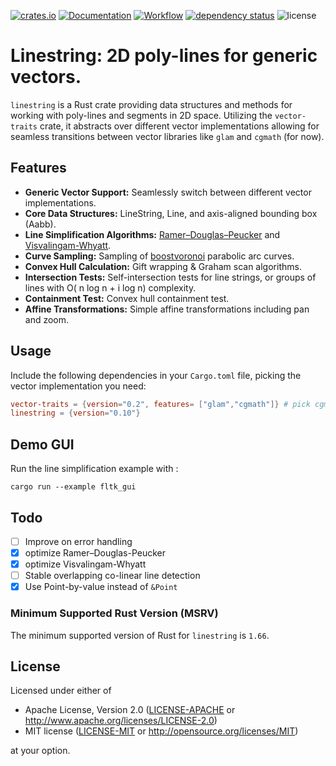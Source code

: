 [![crates.io](https://img.shields.io/crates/v/linestring.svg)](https://crates.io/crates/linestring)
[![Documentation](https://docs.rs/linestring/badge.svg)](https://docs.rs/linestring)
[![Workflow](https://github.com/eadf/linestring.rs/workflows/Rust/badge.svg)](https://github.com/eadf/linestring.rs/workflows/Rust/badge.svg)
[![dependency status](https://deps.rs/crate/linestring/0.10.0/status.svg)](https://deps.rs/crate/linestring/0.10.0)
![license](https://img.shields.io/crates/l/linestring)

# Linestring: 2D poly-lines for generic vectors.

`linestring` is a Rust crate providing data structures and methods for working with poly-lines and segments in 2D space.
Utilizing the `vector-traits` crate, it abstracts over different vector implementations allowing for seamless
transitions between vector libraries like `glam` and `cgmath` (for now).

## Features

- **Generic Vector Support:** Seamlessly switch between different vector implementations.
- **Core Data Structures:** LineString, Line, and axis-aligned bounding box (Aabb).
- **Line Simplification Algorithms:** [Ramer–Douglas–Peucker](https://en.wikipedia.org/wiki/Ramer–Douglas–Peucker_algorithm) and [Visvalingam-Whyatt](https://en.wikipedia.org/wiki/Visvalingam–Whyatt_algorithm).
- **Curve Sampling:** Sampling of [boostvoronoi](https://github.com/eadf/boostvoronoi.rs) parabolic arc curves.
- **Convex Hull Calculation:** Gift wrapping & Graham scan algorithms.
- **Intersection Tests:** Self-intersection tests for line strings, or groups of lines with O( n log n + i log n) complexity.
- **Containment Test:** Convex hull containment test.
- **Affine Transformations:** Simple affine transformations including pan and zoom.

## Usage

Include the following dependencies in your `Cargo.toml` file, picking the vector implementation you need:
```toml
vector-traits = {version="0.2", features= ["glam","cgmath"]} # pick cgmath or glam, whatever you need
linestring = {version="0.10"}
```

## Demo GUI
Run the line simplification example with :
```shell
cargo run --example fltk_gui
```

## Todo
- [ ] Improve on error handling
- [x] optimize Ramer–Douglas-Peucker
- [x] optimize Visvalingam-Whyatt
- [ ] Stable overlapping co-linear line detection
- [x] Use Point-by-value instead of `&Point`

### Minimum Supported Rust Version (MSRV)

The minimum supported version of Rust for `linestring` is `1.66`.

## License

Licensed under either of

* Apache License, Version 2.0 ([LICENSE-APACHE](LICENSE-APACHE)
  or http://www.apache.org/licenses/LICENSE-2.0)
* MIT license ([LICENSE-MIT](LICENSE-MIT)
  or http://opensource.org/licenses/MIT)

at your option.
